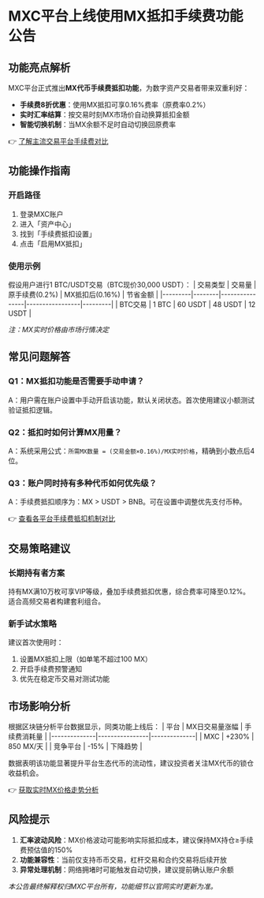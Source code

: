 # MXC平台上线使用MX抵扣手续费功能公告

## 功能亮点解析
MXC平台正式推出**MX代币手续费抵扣功能**，为数字资产交易者带来双重利好：
- **手续费8折优惠**：使用MX抵扣可享0.16%费率（原费率0.2%）
- **实时汇率结算**：按交易时刻MX市场价自动换算抵扣金额
- **智能切换机制**：当MX余额不足时自动切换回原费率

👉 [了解主流交易平台手续费对比](https://bit.ly/okx_welcome)

## 功能操作指南
### 开启路径
1. 登录MXC账户
2. 进入「资产中心」
3. 找到「手续费抵扣设置」
4. 点击「启用MX抵扣」

### 使用示例
假设用户进行1 BTC/USDT交易（BTC现价30,000 USDT）：
| 交易类型 | 交易量 | 原手续费(0.2%) | MX抵扣后(0.16%) | 节省金额 |
|---------|--------|----------------|-----------------|---------|
| BTC交易 | 1 BTC  | 60 USDT        | 48 USDT         | 12 USDT |

*注：MX实时价格由市场行情决定*

## 常见问题解答
### Q1：MX抵扣功能是否需要手动申请？
A：用户需在账户设置中手动开启该功能，默认关闭状态。首次使用建议小额测试验证抵扣逻辑。

### Q2：抵扣时如何计算MX用量？
A：系统采用公式：`所需MX数量 = (交易金额×0.16%)/MX实时价格`，精确到小数点后4位。

### Q3：账户同时持有多种代币如何优先级？
A：手续费抵扣顺序为：MX > USDT > BNB。可在设置中调整优先支付币种。

👉 [查看各平台手续费抵扣机制对比](https://bit.ly/okx_welcome)

## 交易策略建议
### 长期持有者方案
持有MX满10万枚可享VIP等级，叠加手续费抵扣优惠，综合费率可降至0.12%。适合高频交易者构建套利组合。

### 新手试水策略
建议首次使用时：
1. 设置MX抵扣上限（如单笔不超过100 MX）
2. 开启手续费预警通知
3. 优先在稳定币交易对测试功能

## 市场影响分析
根据区块链分析平台数据显示，同类功能上线后：
| 平台         | MX日交易量涨幅 | 手续费消耗量 |
|--------------|----------------|--------------|
| MXC          | +230%          | 850 MX/天    |
| 竞争平台     | -15%           | 下降趋势     |

数据表明该功能显著提升平台生态代币的流动性，建议投资者关注MX代币的锁仓收益机会。

👉 [获取实时MX价格走势分析](https://bit.ly/okx_welcome)

## 风险提示
1. **汇率波动风险**：MX价格波动可能影响实际抵扣成本，建议保持MX持仓≥手续费预估值的150%
2. **功能兼容性**：当前仅支持币币交易，杠杆交易和合约交易将后续开放
3. **异常处理机制**：网络拥堵时可能触发自动切换，建议提前确认账户余额

*本公告最终解释权归MXC平台所有，功能细节以官网实时更新为准。*